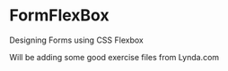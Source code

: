 # FormFlexBox
Designing Forms using CSS Flexbox

Will be adding some good exercise files from Lynda.com
